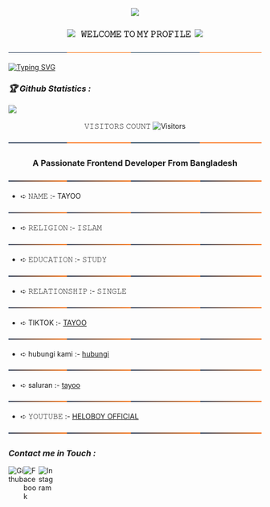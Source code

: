 <!-- Github README -->

<p align="center"><img src="https://img.shields.io/badge/I Am %20BANGLADESHI- NOOB PROGRAMMER-green?colorA=%23ff0000&colorB=%23017e40&style=flat-square">

</i></b></h3>
<h3 align="center">
  <img src="https://emoji.discord.st/emojis/768b108d-274f-4f44-a634-8477b16efce7.gif" width="25">
  &nbsp; 𝚆𝙴𝙻𝙲𝙾𝙼𝙴 𝚃𝙾 𝙼𝚈 𝙿𝚁𝙾𝙵𝙸𝙻𝙴&nbsp;
  <img src="https://emoji.discord.st/emojis/768b108d-274f-4f44-a634-8477b16efce7.gif" width="25">
</h3>
<img align="center" alt="line" src="https://github.com/DalpatRathore/dalpatrathore/blob/main/assets/images/line-1.svg">

[![Typing SVG](https://readme-typing-svg.herokuapp.com?color=%23F70B10&size=27&lines=𝙸+𝙰𝙼+𝙸𝙽𝙽𝙾𝙲𝙴𝙽𝚃+𝙱𝙾𝚈;+𝙸𝚃'𝚜+𝙽𝙾𝚃+𝙹𝚄𝚂𝚃+𝙰+𝙽𝙰𝙼𝙴+𝙱𝚁𝙾;𝙸𝚃'𝚜+𝙰+𝙱𝚁𝙰𝙽𝙳;𝚃𝙷𝙰𝙽𝙺+𝚈𝙾𝚄+𝙴𝚅𝙴𝚁𝚈𝙾𝙽𝙴;𝙻𝙾𝚅e+𝚄+𝙰𝙻𝙻+𝙵𝚁𝙸𝙴𝙽𝙳𝚂)](https://git.io/typing-svg)

<h3><b><i>🏆 Github Statistics :</i></b></h3>
<a href="https://github.com/MUMIT-404-CYBER"><img width=550 src="https://github-profile-trophy.vercel.app/?username=MUMIT-404-CYBER&theme=dracula&no-frame=true&title=Followers,Stars,Commit,Repository,Issues"/></a>

</p>
<p align="center"> 
 𝚅𝙸𝚂𝙸𝚃𝙾𝚁𝚂 𝙲𝙾𝚄𝙽𝚃
 <img src="https://profile-counter.glitch.me/MUMIT-404-CYBER/count.svg" alt="Visitors">
</p>

<img align="center" alt="line" src="https://github.com/DalpatRathore/dalpatrathore/blob/main/assets/images/line-1.svg">

<h3 align="center">A Passionate Frontend Developer From Bangladesh</h3>

<img align="center" alt="line" src="https://github.com/DalpatRathore/dalpatrathore/blob/main/assets/images/line-2.svg">

- ➪ 𝙽𝙰𝙼𝙴 :- TAYOO

<img align="center" alt="line" src="https://github.com/DalpatRathore/dalpatrathore/blob/main/assets/images/line-2.svg">

- ➪ 𝚁𝙴𝙻𝙸𝙶𝙸𝙾𝙽 :- 𝙸𝚂𝙻𝙰𝙼

<img align="center" alt="line" src="https://github.com/DalpatRathore/dalpatrathore/blob/main/assets/images/line-2.svg">

- ➪ 𝙴𝙳𝚄𝙲𝙰𝚃𝙸𝙾𝙽 :- 𝚂𝚃𝚄𝙳𝚈

<img align="center" alt="line" src="https://github.com/DalpatRathore/dalpatrathore/blob/main/assets/images/line-2.svg">

- ➪ 𝚁𝙴𝙻𝙰𝚃𝙸𝙾𝙽𝚂𝙷𝙸𝙿 :- 𝚂𝙸𝙽𝙶𝙻𝙴

<img align="center" alt="line" src="https://github.com/DalpatRathore/dalpatrathore/blob/main/assets/images/line-2.svg">

- ➪ TIKTOK :- [TAYOO](tiktok.com/@salaaay)

<img align="center" alt="line" src="https://github.com/DalpatRathore/dalpatrathore/blob/main/assets/images/line-2.svg">

- ➪ hubungi kami :- [hubungi](https://wa.me/6283852751527)

<img align="center" alt="line" src="https://github.com/DalpatRathore/dalpatrathore/blob/main/assets/images/line-2.svg">

- ➪ saluran :- [tayoo](https://whatsapp.com/channel/0029Val7UdFC6Zvi9mp3Ff3r)

<img align="center" alt="line" src="https://github.com/DalpatRathore/dalpatrathore/blob/main/assets/images/line-2.svg">

- ➪ 𝚈𝙾𝚄𝚃𝚄𝙱𝙴 :- [HELOBOY OFFICIAL](https://www.youtube.com/@hellboyyofficial730)

<img align="center" alt="line" src="https://github.com/DalpatRathore/dalpatrathore/blob/main/assets/images/line-2.svg">


<h3><b><i> Contact me in Touch :</i></b></h3>
<a href="https://github.com/MUMIT-404-CYBER"><img align="left" title="Github" alt="Github" width="30px" src="https://cdn.jsdelivr.net/npm/simple-icons@3.0.1/icons/github.svg" /></a>
<a href="https://fb.com/Oops.errors"><img align="left" title="Facebook" alt="Facebook" width="30px" src="https://raw.githubusercontent.com/rahuldkjain/github-profile-readme-generator/master/src/images/icons/Social/facebook.svg" /></a>
<a href="https://www.instagram.com/mumit_islam"><img align="left" title="Instagram" alt="Instagram" width="30px" src="https://raw.githubusercontent.com/rahuldkjain/github-profile-readme-generator/master/src/images/icons/Social/instagram.svg" /></a>
